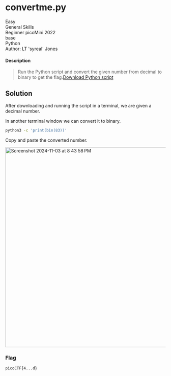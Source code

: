 # convertme.py
Easy\
General Skills\
Beginner picoMini 2022\
base\
Python\
Author: LT 'syreal' Jones
#### Description
> Run the Python script and convert the given number from decimal to binary to get the flag.[Download Python script](https://artifacts.picoctf.net/c/23/convertme.py)
## Solution
After downloading and running the script in a terminal, we are given a decimal number. 

In another terminal window we can convert it to binary.
```bash
python3 -c 'print(bin(83))'
```
Copy and paste the converted number.

<img width="625" alt="Screenshot 2024-11-03 at 8 43 58 PM" src="https://github.com/user-attachments/assets/909b6112-0aac-4db0-a2f8-8208e923f89d">

### Flag
`picoCTF{4...d}`
